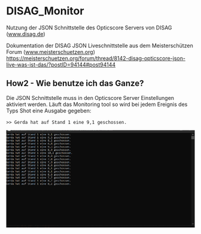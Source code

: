 # DISAG_Monitor
Nutzung der JSON Schnittstelle des Opticscore Servers von DISAG (www.disag.de)


Dokumentation der DISAG JSON Liveschnittstelle aus dem Meisterschützen Forum (www.meisterschuetzen.org)
https://meisterschuetzen.org/forum/thread/8142-disag-opticscore-json-live-was-ist-das/?postID=94144#post94144


## How2 - Wie benutze ich das Ganze?

Die JSON Schnittstelle muss in den Opticscore Server Einstellungen aktiviert werden.
Läuft das Monitoring tool so wird bei jedem Ereignis des Typs Shot eine Ausgabe gegeben:
```
>> Gerda hat auf Stand 1 eine 9,1 geschossen.
```

![GitHub Logo](/Dokumentation/console.PNG)
